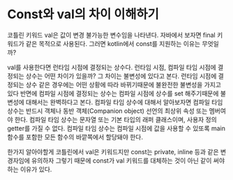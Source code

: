 # Const와 val의 차이 이해하기

코틀린 키워드 val은 값이 변경 불가능한 변수임을 나타낸다. 자바에서 보자면 final 키워드가 같은 목적으로 사용된다. 그러면 kotlin에서 const를 지원하는 이유는 무엇일까?

val를 사용한다면 런타임 시점에 결정되는 상수다. 런타임 시점, 컴파일 타임 시점에 결정되는 상수는 어떤 차이가 있을까? 그 차이는 불변성에 있다고 본다. 런타임 시점에 결정되는 상수 같은 경우에는 어떤 상황에 따라 바뀌기때문에 불완전한 불변성을 가지고 있다 반면에 컴파일 시점에 결정되는 상수는 컴파일 시점에 상수를 set 해주기때문에 불변성에 대해서는 완벽하다고 본다.  컴파일 타임 상수에 대해서 알아보자면 컴파일 타임 상수는 반드시 객체나 동반 객체(Companion object) 선언의 최상위 속성 또는 멤버여야 한다. 컴파일 타임 상수는 문자열 또는 기본 타입의 래퍼 클래스이며, 사용자 정의 getter를 가질 수 없다. 컴파일 타임 상수는 컴파일 시점에 값을 사용할 수 있또록 main 함수를 포함한 모든 함수의 바깥쪽에서 할당돼야 한다.

한가지 알아야할게 코틀린에서 val은 키워드지만 const는 private, inline 등과 같은 변경자임에 유의하자 그렇기 때문에 const가 val 키워드를 대체하는 것이 아닌 같이 써야하는 이유가 있다.